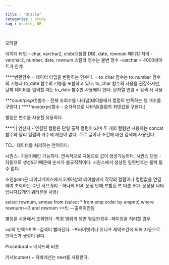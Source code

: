 ```yaml
---

title : "Oracle"
categories : study
tag : oracle, DB

---
```


오라클 

데이터 타입  - char, varchar2, clob(대용량 DB), date, rownum
페이징 처리 - varchar2, number, date, rownum
스칼라 정수는 불변 정수
-varchar = 4000바이트가 한계

****변환함수 = 데이터 타입을 변환하는 함수다.  = to_char 함수는 to_number 함수의 기능과 to_date 함수의 기능을 포함하고 있다.
to_char 함수의 사용을 권장하지만, 날짜 데이터를 입력할 때는 to_date 함수만 사용해야 한다.
문자열 연결 = 검색 시 사용


****count(expr|*)함수 - 전체 조회수를 나타냄(테이블에서 컬럼의 만족하는 행 개수를 구한다.)
****max(expr)함수 - 순차적으로 나타냄(컬럼의 최댓값을 구한다.)

별칭은 변수를 사용할 유용하다.

****|| 연산자 - 연결된 컬럼은 단일 출력 컬럼이 되며 두 개의 컬럼만 사용하는 concat 함수와 달리 컬럼의 개수에 제한이 없다. 주로 글이나 조건에 대한 검색에 사용된다

TCL- 데이터를 처리하는 언어이다.

시퀀스- 기본키에만 가능하다. 연속적으로 자동으로 값이 생성가능하다.
시퀀스 단점 - 자동으로 생성되기때문에 순서가 불규칙적이다. 시퀀스에서 생성된 일련번호는 롤백 될 수 없다.

조인(join)은 데이터베이스에서 2개이상의 테이블에서 각각의 컬럼이나 컬럼값을 연결하여 조회하는 수단
서브쿼리 - 하나의 SQL 문장 안에 포함된 또 다른 SQL 문장을 나타냅니다(2개의 쿼리문을 사용)

select rownum, emnae from (select * from emp order by empno)
where rewnum>=3 and rownum <=5;
—출력이안됨

별칭을 사용해서 조회한다
-특정 범위의 행만 필요한경우
-페이징을 처리할 경우

sql의 인덱스!!!!!!
-검색이 빨라진다.
-프라이빗키나 유니크 제약조건에 의해 자동으로 인덱스가 생성이 된다.

Procedural = 메서드와 비슷

커서(cursor) = 자바에선는 next를 사용한다.
